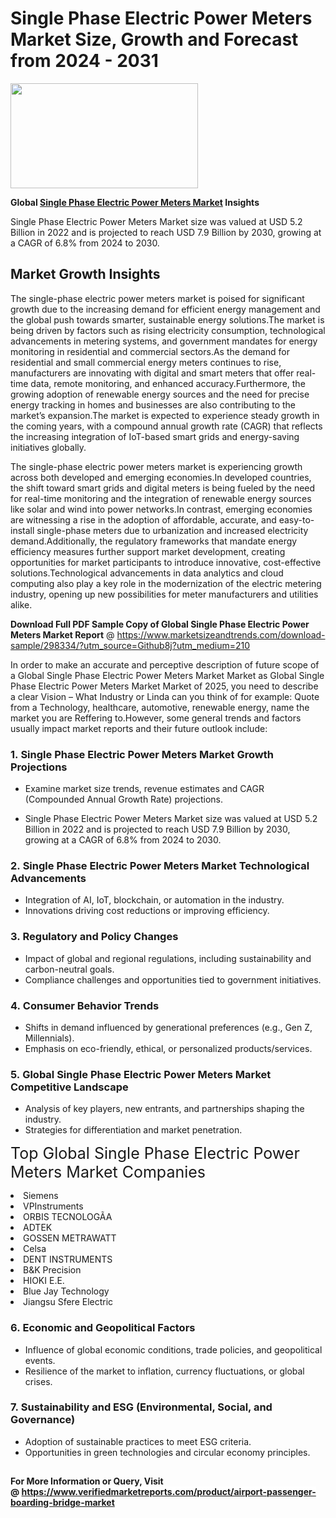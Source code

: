 <H1>Single Phase Electric Power Meters Market Size, Growth and Forecast from 2024 - 2031</H1><img class="aligncenter size-medium wp-image-584254" src="https://thirdeyenews.in/wp-content/uploads/2024/09/Global-Market-Research-300x168.jpeg" alt="" width="300" height="168" /><p><strong>Global&nbsp;<a href="https://www.marketsizeandtrends.com/download-sample/298334/?utm_source=Github8j?utm_medium=210">Single Phase Electric Power Meters Market</a> Insights</strong></p><p>Single Phase Electric Power Meters Market size was valued at USD 5.2 Billion in 2022 and is projected to reach USD 7.9 Billion by 2030, growing at a CAGR of 6.8% from 2024 to 2030.</p><p><h2>Market Growth Insights</h2> <p>The single-phase electric power meters market is poised for significant growth due to the increasing demand for efficient energy management and the global push towards smarter, sustainable energy solutions.The market is being driven by factors such as rising electricity consumption, technological advancements in metering systems, and government mandates for energy monitoring in residential and commercial sectors.As the demand for residential and small commercial energy meters continues to rise, manufacturers are innovating with digital and smart meters that offer real-time data, remote monitoring, and enhanced accuracy.Furthermore, the growing adoption of renewable energy sources and the need for precise energy tracking in homes and businesses are also contributing to the market’s expansion.The market is expected to experience steady growth in the coming years, with a compound annual growth rate (CAGR) that reflects the increasing integration of IoT-based smart grids and energy-saving initiatives globally.</p> <p>The single-phase electric power meters market is experiencing growth across both developed and emerging economies.In developed countries, the shift toward smart grids and digital meters is being fueled by the need for real-time monitoring and the integration of renewable energy sources like solar and wind into power networks.In contrast, emerging economies are witnessing a rise in the adoption of affordable, accurate, and easy-to-install single-phase meters due to urbanization and increased electricity demand.Additionally, the regulatory frameworks that mandate energy efficiency measures further support market development, creating opportunities for market participants to introduce innovative, cost-effective solutions.Technological advancements in data analytics and cloud computing also play a key role in the modernization of the electric metering industry, opening up new possibilities for meter manufacturers and utilities alike.<p><span class=""><strong>Download Full PDF Sample Copy of Global Single Phase Electric Power Meters Market Report</strong> @ <a href="https://www.marketsizeandtrends.com/download-sample/298334/?utm_source=Github8j?utm_medium=210" target="_blank">https://www.marketsizeandtrends.com/download-sample/298334/?utm_source=Github8j?utm_medium=210</a></span></p><p>In order to make an accurate and perceptive description of future scope of a Global&nbsp;Single Phase Electric Power Meters Market Market as Global&nbsp;Single Phase Electric Power Meters Market Market of 2025, you need to describe a clear Vision &ndash; What Industry or Linda can you think of for example: Quote from a Technology, healthcare, automotive, renewable energy, name the market you are Reffering to.However, some general trends and factors usually impact market reports and their future outlook include:</p><h3>1.&nbsp;<strong>Single Phase Electric Power Meters Market Growth Projections</strong></h3><ul><li>Examine market size trends, revenue estimates and CAGR (Compounded Annual Growth Rate) projections.</li><li><p>Single Phase Electric Power Meters Market size was valued at USD 5.2 Billion in 2022 and is projected to reach USD 7.9 Billion by 2030, growing at a CAGR of 6.8% from 2024 to 2030.</p></li></ul><h3>2.&nbsp;<strong>Single Phase Electric Power Meters Market Technological Advancements</strong></h3><ul><li>Integration of AI, IoT, blockchain, or automation in the industry.</li><li>Innovations driving cost reductions or improving efficiency.</li></ul><h3>3.&nbsp;<strong>Regulatory and Policy Changes</strong></h3><ul><li>Impact of global and regional regulations, including sustainability and carbon-neutral goals.</li><li>Compliance challenges and opportunities tied to government initiatives.</li></ul><h3>4.&nbsp;<strong>Consumer Behavior Trends</strong></h3><ul><li>Shifts in demand influenced by generational preferences (e.g., Gen Z, Millennials).</li><li>Emphasis on eco-friendly, ethical, or personalized products/services.</li></ul><h3>5.&nbsp;<strong>Global Single Phase Electric Power Meters Market Competitive Landscape</strong></h3><ul><li>Analysis of key players, new entrants, and partnerships shaping the industry.</li><li>Strategies for differentiation and market penetration.</li></ul><p data-pm-slice="1 1 []"><span style="color: inherit; font-family: inherit; font-size: 25px;">Top Global Single Phase Electric Power Meters Market Companies</span></p><div class="" data-test-id=""><p><li>Siemens</li><li> VPInstruments</li><li> ORBIS TECNOLOGÃA</li><li> ADTEK</li><li> GOSSEN METRAWATT</li><li> Celsa</li><li> DENT INSTRUMENTS</li><li> B&K Precision</li><li> HIOKI E.E.</li><li> Blue Jay Technology</li><li> Jiangsu Sfere Electric</li></p></div><h3>6.&nbsp;<strong>Economic and Geopolitical Factors</strong></h3><ul><li>Influence of global economic conditions, trade policies, and geopolitical events.</li><li>Resilience of the market to inflation, currency fluctuations, or global crises.</li></ul><h3>7.&nbsp;<strong>Sustainability and ESG (Environmental, Social, and Governance)</strong></h3><ul><li>Adoption of sustainable practices to meet ESG criteria.</li><li>Opportunities in green technologies and circular economy principles.</li></ul><h2><strong style="font-size: 14px;">For More Information or Query, Visit @&nbsp;</strong><a style="background-color: #ffffff; font-size: 14px;" href="https://www.marketsizeandtrends.com/report/single-phase-electric-power-meters-market/" target="_blank">https://www.verifiedmarketreports.com/product/airport-passenger-boarding-bridge-market</a></h2>